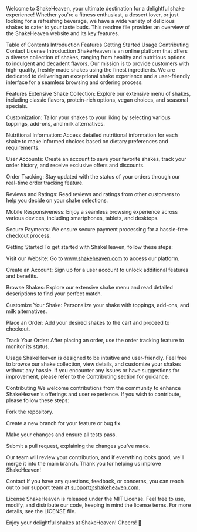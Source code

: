 Welcome to ShakeHeaven, your ultimate destination for a delightful shake experience! Whether you're a fitness enthusiast, a dessert lover, or just looking for a refreshing beverage, we have a wide variety of delicious shakes to cater to your taste buds. This readme file provides an overview of the ShakeHeaven website and its key features.

Table of Contents
Introduction
Features
Getting Started
Usage
Contributing
Contact
License
Introduction
ShakeHeaven is an online platform that offers a diverse collection of shakes, ranging from healthy and nutritious options to indulgent and decadent flavors. Our mission is to provide customers with high-quality, freshly made shakes using the finest ingredients. We are dedicated to delivering an exceptional shake experience and a user-friendly interface for a seamless browsing and ordering process.

Features
Extensive Shake Collection: Explore our extensive menu of shakes, including classic flavors, protein-rich options, vegan choices, and seasonal specials.

Customization: Tailor your shakes to your liking by selecting various toppings, add-ons, and milk alternatives.

Nutritional Information: Access detailed nutritional information for each shake to make informed choices based on dietary preferences and requirements.

User Accounts: Create an account to save your favorite shakes, track your order history, and receive exclusive offers and discounts.

Order Tracking: Stay updated with the status of your orders through our real-time order tracking feature.

Reviews and Ratings: Read reviews and ratings from other customers to help you decide on your shake selections.

Mobile Responsiveness: Enjoy a seamless browsing experience across various devices, including smartphones, tablets, and desktops.

Secure Payments: We ensure secure payment processing for a hassle-free checkout process.

Getting Started
To get started with ShakeHeaven, follow these steps:

Visit our Website: Go to www.shakeheaven.com to access our platform.

Create an Account: Sign up for a user account to unlock additional features and benefits.

Browse Shakes: Explore our extensive shake menu and read detailed descriptions to find your perfect match.

Customize Your Shake: Personalize your shake with toppings, add-ons, and milk alternatives.

Place an Order: Add your desired shakes to the cart and proceed to checkout.

Track Your Order: After placing an order, use the order tracking feature to monitor its status.

Usage
ShakeHeaven is designed to be intuitive and user-friendly. Feel free to browse our shake collection, view details, and customize your shakes without any hassle. If you encounter any issues or have suggestions for improvement, please refer to the Contributing section for guidance.

Contributing
We welcome contributions from the community to enhance ShakeHeaven's offerings and user experience. If you wish to contribute, please follow these steps:

Fork the repository.

Create a new branch for your feature or bug fix.

Make your changes and ensure all tests pass.

Submit a pull request, explaining the changes you've made.

Our team will review your contribution, and if everything looks good, we'll merge it into the main branch. Thank you for helping us improve ShakeHeaven!

Contact
If you have any questions, feedback, or concerns, you can reach out to our support team at support@shakeheaven.com.

License
ShakeHeaven is released under the MIT License. Feel free to use, modify, and distribute our code, keeping in mind the license terms. For more details, see the LICENSE file.

Enjoy your delightful shakes at ShakeHeaven! Cheers! 🥤




